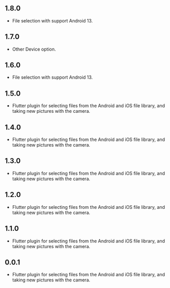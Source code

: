 ## 1.8.0

* File selection with support Android 13.

## 1.7.0

* Other Device option.

## 1.6.0

* File selection with support Android 13.

## 1.5.0

* Flutter plugin for selecting files from the Android and iOS file library, and taking new pictures with the camera.

## 1.4.0

* Flutter plugin for selecting files from the Android and iOS file library, and taking new pictures with the camera.

## 1.3.0

* Flutter plugin for selecting files from the Android and iOS file library, and taking new pictures with the camera.

## 1.2.0

* Flutter plugin for selecting files from the Android and iOS file library, and taking new pictures with the camera.

## 1.1.0

* Flutter plugin for selecting files from the Android and iOS file library, and taking new pictures with the camera.

## 0.0.1

* Flutter plugin for selecting files from the Android and iOS file library, and taking new pictures with the camera.

